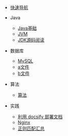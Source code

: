 * [快速导航](guide)
* Java
  * [Java基础](note/Java基础)
  * [JVM](/note/JVM)
  * [JDK源码阅读](/note/JDK1.8util)
* 数据库
  * [MySQL](/note/MySQL)
  * [a文件](bar/a)
  * [b文件](bar/b)
* 算法
  *  [算法](/note/算法/算法)

* 实践
  * [利用 docsify 部署文档](/note/利用docsify部署文档)
  * [Nginx](/note/Nginx)
  * [正则匹配汇总](/note/正则匹配汇总)

